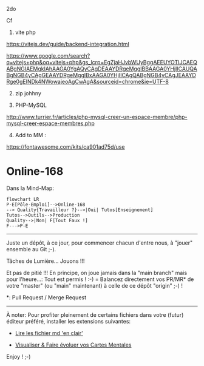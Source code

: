 2do

Cf
1. vite php

https://vitejs.dev/guide/backend-integration.html

https://www.google.com/search?q=vitejs+php&oq=vitejs+php&gs_lcrp=EgZjaHJvbWUyBggAEEUYOTIJCAEQABgNGIAEMgkIAhAAGA0YgAQyCAgDEAAYDRgeMggIBBAAGA0YHjIICAUQABgNGB4yCAgGEAAYDRgeMggIBxAAGA0YHjIICAgQABgNGB4yCAgJEAAYDRge0gEINDk4NWowajeoAgCwAgA&sourceid=chrome&ie=UTF-8

2. zip johhny

3. PHP-MySQL

http://www.turrier.fr/articles/php-mysql-creer-un-espace-membre/php-mysql-creer-espace-membres.php

4. Add to MM :
   
https://fontawesome.com/kits/ca901ad75d/use




# Online-168

Dans la Mind-Map: 

<!-- ```mermaid
flowchart TD
Online-168 -- > Étude
Online-168-- >Outils
Online-168-- >Prod

A[Start] -- >|Intro| B{OK ?}
direction LR
B --- >|No| E[End]
B -- >|Yes| C[OK]
C --- > D[Rethink]
D -- > A
B-- >C
``` -->

```mermaid
flowchart LR
P-E[Pôle-Emploi]-->Online-168
--> Quality{Travailleur ?}-->|Oui| Tutos[Enseignement]
Tutos-->Outils-->Production
Quality-->|Non| F[Tout Faux !]
F--->P-E
```

----

Juste un dépôt, à ce jour, pour commencer chacun d'entre nous, à "jouer" ensemble au Git ;-).

Tâches de Lumière... Jouons !!!

Et pas de pitié !!! En principe, on joue jamais dans la "main branch" mais pour l'heure...: Tout est permis ! :-) = Balancez directement vos PR/MR* de votre "master" (ou "main" maintenant) à celle de ce dépôt "origin" ;-) !

*: Pull Request / Merge Request

---

À noter: Pour profiter pleinement de certains fichiers dans votre (futur) éditeur préféré, installer les extensions suivantes:

- [Lire les fichier md 'en clair'](https://marketplace.visualstudio.com/items?itemName=yzhang.markdown-all-in-one)

- [Visualiser & Faire évoluer vos Cartes Mentales](https://marketplace.visualstudio.com/items?itemName=Souche.vscode-mindmap)

Enjoy ! ;-)
